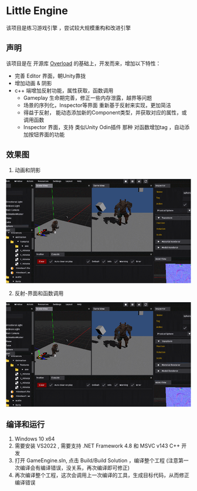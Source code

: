
# Little Engine
该项目是练习游戏引擎 ，尝试较大规模重构和改进引擎 

## 声明
该项目是在 开源库 [Overload](https://github.com/adriengivry/Overload) 的基础上，开发而来，增加以下特性：

- 完善 Editor 界面，朝Unity靠拢
- 增加动画 & 阴影 
- c++ 端增加反射功能，属性获取，函数调用
	- Gameplay 生命期完善，修正一些内存泄露，越界等问题
	- 场景的序列化，Inspector等界面 重新基于反射来实现，更加简洁
	- 得益于反射， 能动态添加新的Component类型，并获取对应的属性，或调用函数
	- Inspector 界面，支持 类似Unity Odin插件 那种 对函数增加tag ，自动添加按钮界面的功能

## 效果图
1. 动画和阴影
<p align="center"><img src="https://github.com/JiepengTan/JiepengTan.github.io/blob/master/assets/img/blog/LittleEngine/animation.gif?raw=true" width="768"></p> 

2. 反射-界面和函数调用
<p align="center"><img src="https://github.com/JiepengTan/JiepengTan.github.io/blob/master/assets/img/blog/LittleEngine/reflection.gif?raw=true" width="768"></p> 


## 编译和运行
1. Windows 10 x64
2. 需要安装 VS2022 ,  需要支持 .NET Framework 4.8  和 MSVC v143 C++ 开发
3. 打开 GameEngine.sln, 点击 Build/Build Solution ，编译整个工程 (注意第一次编译会有编译错误，没关系，再次编译即可修正)
4. 再次编译整个工程，这次会调用上一次编译的工具，生成目标代码，从而修正编译错误


